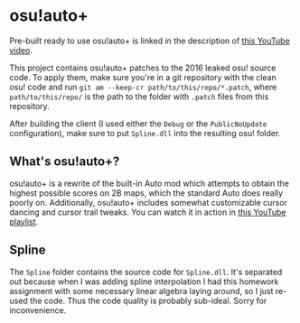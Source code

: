 # osu!auto+

Pre-built ready to use osu!auto+ is linked in the description of [this YouTube video](https://youtu.be/mO3EGy17YoQ).

This project contains osu!auto+ patches to the 2016 leaked osu! source code. To apply them, make sure you're in a git repository with the clean osu! code and run `git am --keep-cr path/to/this/repo/*.patch`, where `path/to/this/repo/` is the path to the folder with `.patch` files from this repository.

After building the client (I used either the `Debug` or the `PublicNoUpdate` configuration), make sure to put `Spline.dll` into the resulting osu! folder.

## What's osu!auto+?

osu!auto+ is a rewrite of the built-in Auto mod which attempts to obtain the highest possible scores on 2B maps, which the standard Auto does really poorly on. Additionally, osu!auto+ includes somewhat customizable cursor dancing and cursor trail tweaks. You can watch it in action in [this YouTube playlist](https://www.youtube.com/playlist?list=PLZnZoQzA8hx4xrr6yJ1nA5gpqVwqBLHun).

## Spline

The `Spline` folder contains the source code for `Spline.dll`. It's separated out because when I was adding spline interpolation I had this homework assignment with some necessary linear algebra laying around, so I just re-used the code. Thus the code quality is probably sub-ideal. Sorry for inconvenience.
